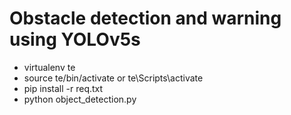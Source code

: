 # Obstacle detection and warning using YOLOv5s

- virtualenv te
- source te/bin/activate or te\Scripts\activate
- pip install -r req.txt
- python object_detection.py

